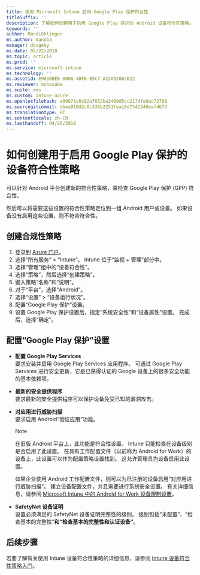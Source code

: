 ```yaml
---
title: 使用 Microsoft Intune 启用 Google Play 保护符合性
titleSuffix: ''
description: 了解如何创建用于启用 Google Play 保护的 Android 设备符合性策略。
keywords: ''
author: MandiOhlinger
ms.author: mandia
manager: dougeby
ms.date: 02/22/2018
ms.topic: article
ms.prod: ''
ms.service: microsoft-intune
ms.technology: ''
ms.assetid: E9810BEB-000A-4DFB-B5C7-A22A92082B22
ms.reviewer: muhosabe
ms.suite: ems
ms.custom: intune-azure
ms.openlocfilehash: e99671c6c82a7652ba3489d5cc217dfedac72788
ms.sourcegitcommit: dbea918d2c0c335b2251fea18d7341340eafd673
ms.translationtype: HT
ms.contentlocale: zh-CN
ms.lasthandoff: 04/26/2018
---
```

# <a name="how-to-create-a-device-compliance-policy-to-enable-google-play-protect"></a>如何创建用于启用 Google Play 保护的设备符合性策略

可以针对 Android 平台创建新的符合性策略，来检查 Google Play 保护 (GPP) 符合性。

然后可以将需要这些设置的符合性策略定位到一组 Android 用户或设备。 如果设备没有启用这些设置，则不符合符合性。

## <a name="create-a-compliance-policy"></a>创建合规性策略

1. 登录到 [Azure 门户](https://portal.azure.com)。
2. 选择“所有服务” > “Intune”。 Intune 位于“监视 + 管理”部分中。
2. 选择“管理”组中的“设备符合性”。 
3. 选择“策略”，然后选择“创建策略”。
4. 键入策略“名称”和“说明”。
5. 对于“平台”，选择“Android”。
6. 选择“设置” > “设备运行状况”。
7. 配置“Google Play 保护”设置。
8. 设置 Google Play 保护设置后，指定“系统安全性”和“设备属性”设置。 完成后，选择“确定”。

## <a name="configure-the-google-play-protect-settings"></a>配置“Google Play 保护”设置

 - **配置 Google Play Services**  
   要求安装并启用 Google Play Services 应用程序。 可通过 Google Play Services 进行安全更新，它是已获得认证的 Google 设备上的很多安全功能的基本依赖项。
 - **最新的安全提供程序**  
   要求最新的安全提供程序可以保护设备免受已知的漏洞攻击。
 - **对应用进行威胁扫描**  
   要求启用 Android“验证应用”功能。
    > [!Note]  
    > 在旧版 Android 平台上，此功能是符合性设置。 Intune 只能检查在设备级别是否启用了此设置。 在具有工作配置文件（以前称为 Android for Work）的设备上，此设置可以作为配置策略设置找到。 这允许管理员为设备启用此设置。

    如果企业使用 Android 工作配置文件，则可以为已注册的设备启用“对应用进行威胁扫描”。 建立设备配置文件，并且需要进行系统安全设置。 有关详细信息，请参阅 [Microsoft Intune 中的 Android for Work 设备限制设置](device-restrictions-android-for-work.md)。

 - **SafetyNet 设备证明**  
   设置必须满足的 SafetyNet 设备证明完整性的级别。 级别包括“未配置”、“检查基本的完整性”**和“检查基本的完整性和认证设备”**。




## <a name="next-steps"></a>后续步骤

若要了解有关使用 Intune 设备符合性策略的详细信息，请参阅 [Intune 设备符合性策略入门](device-compliance-get-started.md)。